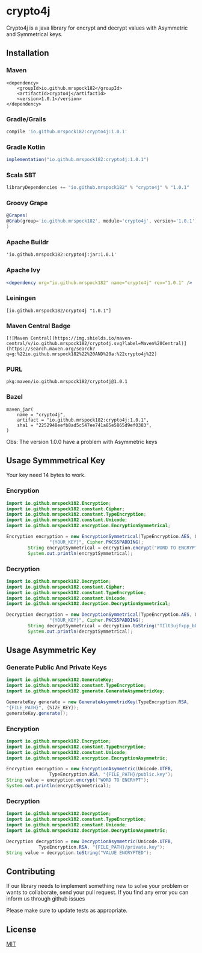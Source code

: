 # crypto4j

Crypto4j is a java library for encrypt and decrypt values with Asymmetric and Symmetrical keys.

## Installation

### Maven
```maven
<dependency>
    <groupId>io.github.mrspock182</groupId>
    <artifactId>crypto4j</artifactId>
    <version>1.0.1</version>
</dependency>
```

### Gradle/Grails
```gradle
compile 'io.github.mrspock182:crypto4j:1.0.1'
```

### Gradle Kotlin
```gradle kotlin
implementation("io.github.mrspock182:crypto4j:1.0.1")
```

### Scala SBT
```scala
libraryDependencies += "io.github.mrspock182" % "crypto4j" % "1.0.1"
```

### Groovy Grape
```Groovy Grape
@Grapes( 
@Grab(group='io.github.mrspock182', module='crypto4j', version='1.0.1') 
)
```

### Apache Buildr
```apache buildr
'io.github.mrspock182:crypto4j:jar:1.0.1'
```

### Apache Ivy
```apache ivy
<dependency org="io.github.mrspock182" name="crypto4j" rev="1.0.1" />
```

### Leiningen
```leiningen
[io.github.mrspock182/crypto4j "1.0.1"]
```

### Maven Central Badge
```maven central badge
[![Maven Central](https://img.shields.io/maven-central/v/io.github.mrspock182/crypto4j.svg?label=Maven%20Central)](https://search.maven.org/search?q=g:%22io.github.mrspock182%22%20AND%20a:%22crypto4j%22)
```

### PURL
```purl
pkg:maven/io.github.mrspock182/crypto4j@1.0.1
```

### Bazel
```bazel
maven_jar(
    name = "crypto4j",
    artifact = "io.github.mrspock182:crypto4j:1.0.1",
    sha1 = "2252948eefb8ad5c547ee741a85e5865d9ef0383",
)
```

Obs: The version 1.0.0 have a problem with Asymmetric keys

## Usage Symmmetrical Key

Your key need 14 bytes to work.

### Encryption

```java
import io.github.mrspock182.Encryption;
import io.github.mrspock182.constant.Cipher;
import io.github.mrspock182.constant.TypeEncryption;
import io.github.mrspock182.constant.Unicode;
import io.github.mrspock182.encryption.EncryptionSymmetrical;

Encryption encryption = new EncryptionSymmetrical(TypeEncryption.AES, Unicode.UTF8,
                "{YOUR_KEY}", Cipher.PKCS5PADDING);
        String encryptSymmetrical = encryption.encrypt("WORD TO ENCRYPT");
        System.out.println(encryptSymmetrical);
```

### Decryption

```java
import io.github.mrspock182.Decryption;
import io.github.mrspock182.constant.Cipher;
import io.github.mrspock182.constant.TypeEncryption;
import io.github.mrspock182.constant.Unicode;
import io.github.mrspock182.decryption.DecryptionSymmetrical;

Decryption decryption = new DecryptionSymmetrical(TypeEncryption.AES, Unicode.UTF8,
                "{YOUR_KEY}", Cipher.PKCS5PADDING);
        String decryptSymmetrical = decryption.toString("TIlt3ujfxpp_bLrOLL3S-A==");
        System.out.println(decryptSymmetrical);
```

## Usage Asymmetric Key

### Generate Public And Private Keys

```java
import io.github.mrspock182.GenerateKey;
import io.github.mrspock182.constant.TypeEncryption;
import io.github.mrspock182.generate.GenerateAsymmetricKey;

GenerateKey generate = new GenerateAsymmetricKey(TypeEncryption.RSA, 
"{FILE_PATH}", {SIZE_KEY});
generateKey.generate();
```

### Encryption

```java
import io.github.mrspock182.Encryption;
import io.github.mrspock182.constant.TypeEncryption;
import io.github.mrspock182.constant.Unicode;
import io.github.mrspock182.encryption.EncryptionAsymmetric;

Encryption encryption = new EncryptionAsymmetric(Unicode.UTF8,
                TypeEncryption.RSA, "{FILE_PATH}/public.key");
String value = encryption.encrypt("WORD TO ENCRYPT");
System.out.println(encryptSymmetrical);
```

### Decryption

```java
import io.github.mrspock182.Decryption;
import io.github.mrspock182.constant.TypeEncryption;
import io.github.mrspock182.constant.Unicode;
import io.github.mrspock182.decryption.DecryptionAsymmetric;

Decryption decryption = new DecryptionAsymmetric(Unicode.UTF8,
            TypeEncryption.RSA, "{FILE_PATH}/private.key");
String value = decryption.toString("VALUE ENCRYPTED");
```

## Contributing
If our library needs to implement something new to solve your problem or wants to collaborate, send your pull request.
If you find any error you can inform us through github issues

Please make sure to update tests as appropriate.

## License
[MIT](https://choosealicense.com/licenses/mit/)
